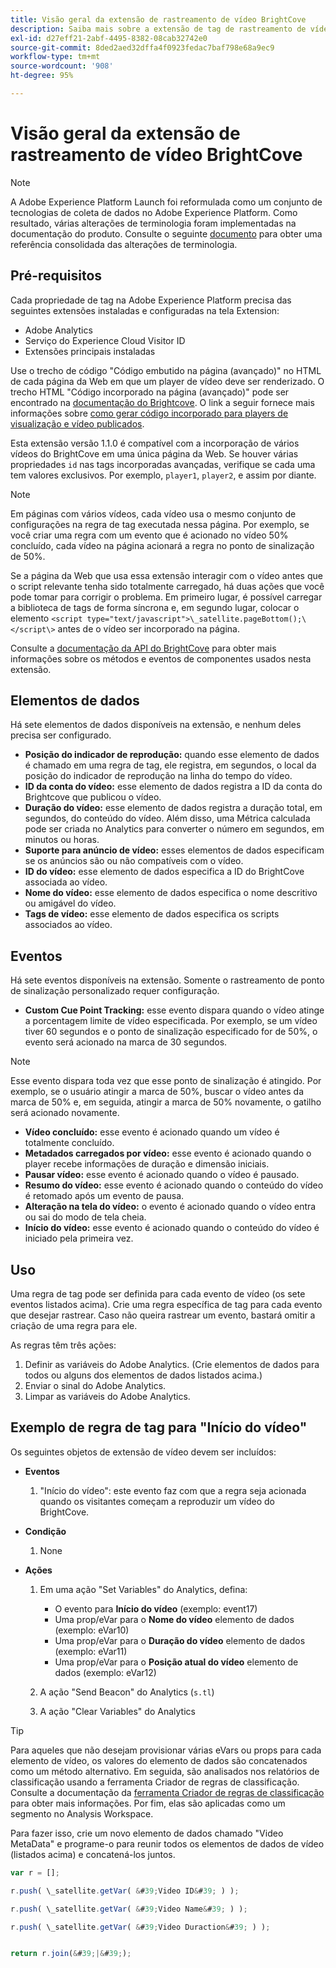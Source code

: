 ```yaml
---
title: Visão geral da extensão de rastreamento de vídeo BrightCove
description: Saiba mais sobre a extensão de tag de rastreamento de vídeo BrightCove na Adobe Experience Platform.
exl-id: d27eff21-2abf-4495-8382-08cab32742e0
source-git-commit: 8ded2aed32dffa4f0923fedac7baf798e68a9ec9
workflow-type: tm+mt
source-wordcount: '908'
ht-degree: 95%

---
```


# Visão geral da extensão de rastreamento de vídeo BrightCove

>[!NOTE]
>
>A Adobe Experience Platform Launch foi reformulada como um conjunto de tecnologias de coleta de dados no Adobe Experience Platform. Como resultado, várias alterações de terminologia foram implementadas na documentação do produto. Consulte o seguinte [documento](../../../term-updates.md) para obter uma referência consolidada das alterações de terminologia.

## Pré-requisitos

Cada propriedade de tag na Adobe Experience Platform precisa das seguintes extensões instaladas e configuradas na tela Extension:

* Adobe Analytics
* Serviço do Experience Cloud Visitor ID
* Extensões principais instaladas

Use o trecho de código &quot;Código embutido na página (avançado)&quot; no HTML de cada página da Web em que um player de vídeo deve ser renderizado. O trecho HTML &quot;Código incorporado na página (avançado)&quot; pode ser encontrado na [documentação do Brightcove](https://studio.support.brightcove.com/publish/choosing-correct-embed-code.html#inpage). O link a seguir fornece mais informações sobre [como gerar código incorporado para players de visualização e vídeo publicados](https://studio.support.brightcove.com/players/generating-player-embed-code.html).

Esta extensão versão 1.1.0 é compatível com a incorporação de vários vídeos do BrightCove em uma única página da Web. Se houver várias propriedades `id` nas tags incorporadas avançadas, verifique se cada uma tem valores exclusivos. Por exemplo, `player1`, `player2`, e assim por diante.

>[!NOTE]
>
>Em páginas com vários vídeos, cada vídeo usa o mesmo conjunto de configurações na regra de tag executada nessa página. Por exemplo, se você criar uma regra com um evento que é acionado no vídeo 50% concluído, cada vídeo na página acionará a regra no ponto de sinalização de 50%.

Se a página da Web que usa essa extensão interagir com o vídeo antes que o script relevante tenha sido totalmente carregado, há duas ações que você pode tomar para corrigir o problema. Em primeiro lugar, é possível carregar a biblioteca de tags de forma síncrona e, em segundo lugar, colocar o elemento `<script type="text/javascript">\_satellite.pageBottom();\</script\>` antes de o vídeo ser incorporado na página.

Consulte a [documentação da API do BrightCove](https://docs.brightcove.com/brightcove-player/1.x/Player.html#vjsplayer) para obter mais informações sobre os métodos e eventos de componentes usados nesta extensão.

## Elementos de dados

Há sete elementos de dados disponíveis na extensão, e nenhum deles precisa ser configurado.

* **Posição do indicador de reprodução:** quando esse elemento de dados é chamado em uma regra de tag, ele registra, em segundos, o local da posição do indicador de reprodução na linha do tempo do vídeo.
* **ID da conta do vídeo:** esse elemento de dados registra a ID da conta do Brightcove que publicou o vídeo.
* **Duração do vídeo:** esse elemento de dados registra a duração total, em segundos, do conteúdo do vídeo. Além disso, uma Métrica calculada pode ser criada no Analytics para converter o número em segundos, em minutos ou horas.
* **Suporte para anúncio de vídeo:** esses elementos de dados especificam se os anúncios são ou não compatíveis com o vídeo.
* **ID do vídeo:** esse elemento de dados especifica a ID do BrightCove associada ao vídeo.
* **Nome do vídeo:** esse elemento de dados especifica o nome descritivo ou amigável do vídeo.
* **Tags de vídeo:** esse elemento de dados especifica os scripts associados ao vídeo.

## Eventos

Há sete eventos disponíveis na extensão. Somente o rastreamento de ponto de sinalização personalizado requer configuração.

* **Custom Cue Point Tracking:** esse evento dispara quando o vídeo atinge a porcentagem limite de vídeo especificada. Por exemplo, se um vídeo tiver 60 segundos e o ponto de sinalização especificado for de 50%, o evento será acionado na marca de 30 segundos.

>[!NOTE]
>
>Esse evento dispara toda vez que esse ponto de sinalização é atingido. Por exemplo, se o usuário atingir a marca de 50%, buscar o vídeo antes da marca de 50% e, em seguida, atingir a marca de 50% novamente, o gatilho será acionado novamente.

* **Vídeo concluído:** esse evento é acionado quando um vídeo é totalmente concluído.
* **Metadados carregados por vídeo:** esse evento é acionado quando o player recebe informações de duração e dimensão iniciais.
* **Pausar vídeo:** esse evento é acionado quando o vídeo é pausado.
* **Resumo do vídeo:** esse evento é acionado quando o conteúdo do vídeo é retomado após um evento de pausa.
* **Alteração na tela do vídeo:** o evento é acionado quando o vídeo entra ou sai do modo de tela cheia.
* **Início do vídeo:** esse evento é acionado quando o conteúdo do vídeo é iniciado pela primeira vez.

## Uso

Uma regra de tag pode ser definida para cada evento de vídeo (os sete eventos listados acima). Crie uma regra específica de tag para cada evento que desejar rastrear. Caso não queira rastrear um evento, bastará omitir a criação de uma regra para ele.

As regras têm três ações:

1. Definir as variáveis do Adobe Analytics. (Crie elementos de dados para todos ou alguns dos elementos de dados listados acima.)
1. Enviar o sinal do Adobe Analytics.
1. Limpar as variáveis do Adobe Analytics.

## Exemplo de regra de tag para &quot;Início do vídeo&quot;

Os seguintes objetos de extensão de vídeo devem ser incluídos:

* **Eventos**

   1. &quot;Início do vídeo&quot;: este evento faz com que a regra seja acionada quando os visitantes começam a reproduzir um vídeo do BrightCove.

* **Condição**

   1. None

* **Ações**

   1. Em uma ação &quot;Set Variables&quot; do Analytics, defina:

      * O evento para **Início do vídeo** (exemplo: event17)
      * Uma prop/eVar para o **Nome do vídeo** elemento de dados (exemplo: eVar10)
      * Uma prop/eVar para o **Duração do vídeo** elemento de dados (exemplo: eVar11)
      * Uma prop/eVar para o **Posição atual do vídeo** elemento de dados (exemplo: eVar12)
   1. A ação &quot;Send Beacon&quot; do Analytics (`s.tl`)
   1. A ação &quot;Clear Variables&quot; do Analytics


>[!TIP]
>
>Para aqueles que não desejam provisionar várias eVars ou props para cada elemento de vídeo, os valores do elemento de dados são concatenados como um método alternativo. Em seguida, são analisados nos relatórios de classificação usando a ferramenta Criador de regras de classificação. Consulte a documentação da [ferramenta Criador de regras de classificação](https://experienceleague.adobe.com/docs/analytics/components/classifications/classifications-rulebuilder/classification-rule-builder.html?lang=pt-BR) para obter mais informações. Por fim, elas são aplicadas como um segmento no Analysis Workspace.
>
>Para fazer isso, crie um novo elemento de dados chamado &quot;Video MetaData&quot; e programe-o para reunir todos os elementos de dados de vídeo (listados acima) e concatená-los juntos.

```javascript
var r = [];

r.push( \_satellite.getVar( &#39;Video ID&#39; ) );

r.push( \_satellite.getVar( &#39;Video Name&#39; ) );

r.push( \_satellite.getVar( &#39;Video Duraction&#39; ) );


return r.join(&#39;|&#39;);
```
